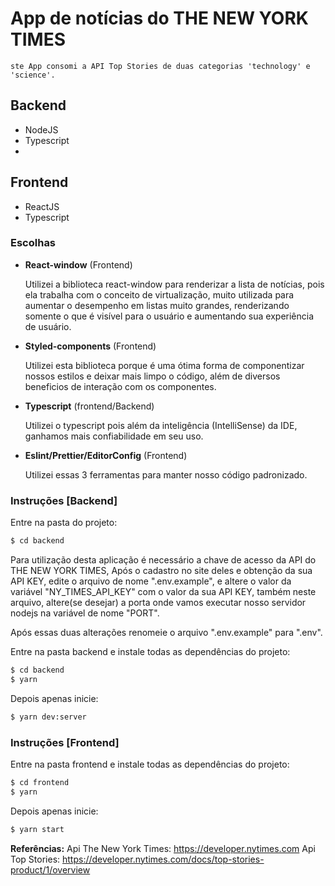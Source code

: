 # App de notícias do THE NEW YORK TIMES 

    ste App consomi a API Top Stories de duas categorias 'technology' e 'science'.

## Backend
  - NodeJS
  - Typescript
  - 
## Frontend
  - ReactJS
  - Typescript

### Escolhas

- **React-window** (Frontend)

	Utilizei a biblioteca react-window para renderizar a lista de notícias, pois ela trabalha com o conceito de virtualização, muito utilizada para aumentar o desempenho em listas muito grandes, renderizando somente o que é visível para o usuário e aumentando sua experiência de usuário.


- **Styled-components**  (Frontend)

	Utilizei esta biblioteca porque é uma ótima forma de componentizar nossos estilos e deixar mais limpo o código, além de diversos beneficios de interação com os componentes.


- **Typescript** (frontend/Backend)

	Utilizei o typescript pois além da inteligência (IntelliSense) da IDE, ganhamos mais confiabilidade em seu uso.


- **Eslint/Prettier/EditorConfig** (Frontend)

	Utilizei essas 3 ferramentas para manter nosso código padronizado.


### Instruções [Backend]

Entre na pasta do projeto:
```sh
$ cd backend
```

Para utilização desta aplicação é necessário a chave de acesso da API do THE NEW YORK TIMES, 
Após o cadastro no site deles e obtenção da sua API KEY,
edite o arquivo de nome ".env.example", e altere o valor da variável "NY_TIMES_API_KEY" com o valor da sua API KEY, 
também neste arquivo, altere(se desejar) a porta onde vamos executar nosso servidor nodejs na variável de nome "PORT".

Após essas duas alterações renomeie o arquivo ".env.example" para ".env".

Entre na pasta backend e instale todas as dependências do projeto:
```sh
$ cd backend
$ yarn  
```
Depois apenas inicie:

```sh
$ yarn dev:server
```

### Instruções [Frontend]
Entre na pasta frontend e instale todas as dependências do projeto:
```sh
$ cd frontend
$ yarn  
```

Depois apenas inicie:

```sh
$ yarn start
```

**Referências:**
Api The New York Times: https://developer.nytimes.com
Api Top Stories: https://developer.nytimes.com/docs/top-stories-product/1/overview